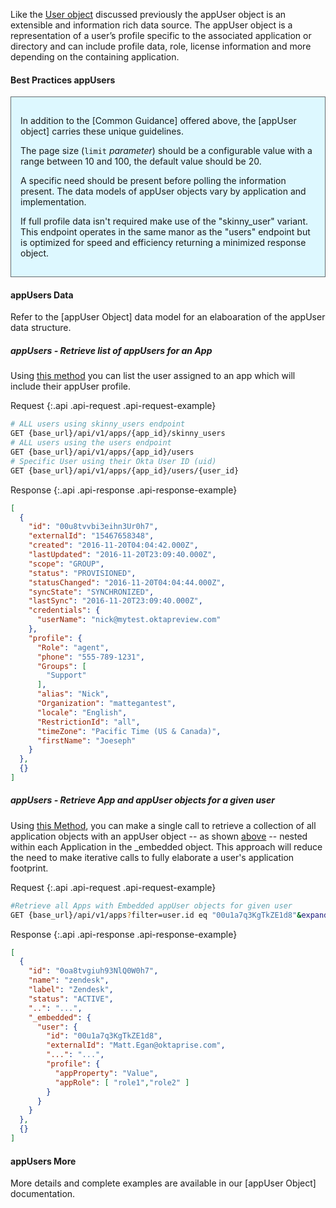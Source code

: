 
Like the [User object](#users) discussed previously the appUser object is an extensible and information rich data source.  The appUser object is a representation of a user’s profile specific to the associated application or directory and can include profile data, role, license information and more depending on the containing application.

#### Best Practices appUsers

<div style="border: 1px solid #626b6d; background-color: #ddf8ff; padding-left: 15px; padding-right: 15px; padding-bottom: 15px; padding-top: 15px">

In addition to the [Common Guidance] offered above, the [appUser object] carries these unique guidelines.

The page size (`limit` _parameter_) should be a configurable value with a range between 10 and 100, the default value should be 20.

A specific need should be present before polling the information present.  The data models of appUser objects vary by application and implementation.

If full profile data isn't required make use of the "skinny_user" variant.  This endpoint operates in the same manor as the "users" endpoint but is optimized for speed and efficiency returning a minimized response object.

</div>

#### appUsers Data

Refer to the [appUser Object] data model for an elaboaration of the appUser data structure.

##### appUsers - Retrieve list of appUsers for an App

Using [this method](../../docs/api/resources/apps.html#list-users-assigned-to-application) you can list the user assigned to an app which will include their appUser profile.

Request
{:.api .api-request .api-request-example}

```sh
# ALL users using skinny_users endpoint
GET {base_url}/api/v1/apps/{app_id}/skinny_users
# ALL users using the users endpoint
GET {base_url}/api/v1/apps/{app_id}/users
# Specific User using their Okta User ID (uid)
GET {base_url}/api/v1/apps/{app_id}/users/{user_id}
```

Response
{:.api .api-response .api-response-example}

```json
[
  {
    "id": "00u8tvvbi3eihn3Ur0h7",
    "externalId": "15467658348",
    "created": "2016-11-20T04:04:42.000Z",
    "lastUpdated": "2016-11-20T23:09:40.000Z",
    "scope": "GROUP",
    "status": "PROVISIONED",
    "statusChanged": "2016-11-20T04:04:44.000Z",
    "syncState": "SYNCHRONIZED",
    "lastSync": "2016-11-20T23:09:40.000Z",
    "credentials": {
      "userName": "nick@mytest.oktapreview.com"
    },
    "profile": {
      "Role": "agent",
      "phone": "555-789-1231",
      "Groups": [
        "Support"
      ],
      "alias": "Nick",
      "Organization": "mattegantest",
      "locale": "English",
      "RestrictionId": "all",
      "timeZone": "Pacific Time (US & Canada)",
      "firstName": "Joeseph"
    }
  },
  {}
]
```

##### appUsers - Retrieve App and appUser objects for a given user

Using [this Method](../../docs/api/resources/apps.html#list-applications-assigned-to-user), you can make a single call to retrieve a collection of all application objects with an appUser object -- as shown [above](#appusers---retrieve-list-of-appusers-for-an-app) -- nested within each Application in the _embedded object. This approach will reduce the need to make iterative calls to fully elaborate a user's application footprint.

Request
{:.api .api-request .api-request-example}

```sh
#Retrieve all Apps with Embedded appUser objects for given user
GET {base_url}/api/v1/apps?filter=user.id eq "00u1a7q3KgTkZE1d8"&expand=user/00u1a7q3KgTkZE1d8
```

Response
{:.api .api-response .api-response-example}

```json
[
  {
    "id": "0oa8tvgiuh93NlQ0W0h7",
    "name": "zendesk",
    "label": "Zendesk",
    "status": "ACTIVE",
    "..": "...",
    "_embedded": {
      "user": {
        "id": "00u1a7q3KgTkZE1d8",
        "externalId": "Matt.Egan@oktaprise.com",
        "...": "...",
        "profile": {
          "appProperty": "Value",
          "appRole": [ "role1","role2" ]
        }
      }
    }
  },
  {}
]
```

#### appUsers More

More details and complete examples are available in our [appUser Object] documentation.
